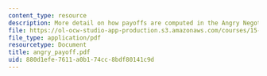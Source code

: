 ```yaml
---
content_type: resource
description: More detail on how payoffs are computed in the Angry Negotiation Game.
file: https://ol-ocw-studio-app-production.s3.amazonaws.com/courses/15-040-game-theory-for-managers-spring-2004/880d1efe7611a0b174cc8bdf80141c9d_angry_payoff.pdf
file_type: application/pdf
resourcetype: Document
title: angry_payoff.pdf
uid: 880d1efe-7611-a0b1-74cc-8bdf80141c9d
---
```

